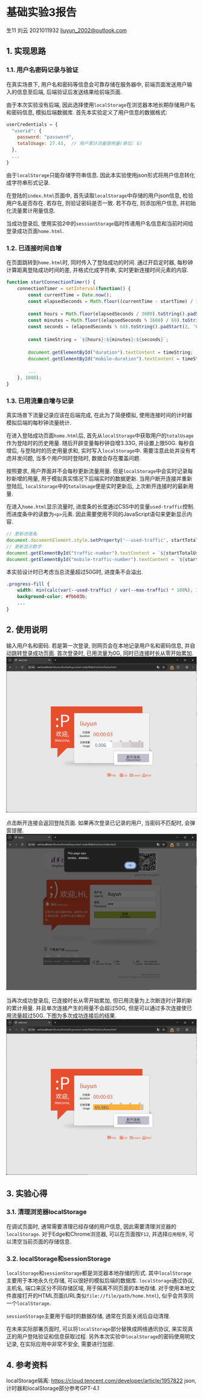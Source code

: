 # 基础实验3报告
生11 刘云 2021011932 liuyun_2002@outlook.com

## 1. 实现思路

### 1.1. 用户名密码记录与验证
在真实场景下, 用户名和密码等信息会可靠存储在服务器中, 前端页面发送用户输入的信息至后端, 后端验证后发送结果给前端页面.

由于本次实验没有后端, 因此选择使用`localStorage`在浏览器本地长期存储用户名和密码信息, 模拟后端数据库. 首先本实验定义了用户信息的数据格式:

```javascript
userCredentials = {
  "userid": {
    password: "password",
    totalUsage: 27.43,  // 用户累计流量使用量(单位: G)
  },
  ...
}
```

由于`localStorage`只能存储字符串信息. 因此本实验使用json形式将用户信息转化成字符串形式记录.

在登陆的`index.html`页面中, 首先读取`localStorage`中存储的用户json信息, 检验用户名是否存在. 若存在, 则验证密码是否一致. 若不存在, 则添加用户信息, 并初始化流量累计用量信息.

当成功登录后, 使用实验2中的`sessionStorage`临时传递用户名信息和当前时间给登录成功页面`home.html`.

### 1.2. 已连接时间自增

在页面跳转到`home.html`时, 同时传入了登陆成功的时间. 通过开启定时器, 每秒钟计算距离登陆成功时间的差, 并格式化成字符串, 实时更新连接时间元素的内容.

```javascript
function startConnectionTimer() {
    connectionTimer = setInterval(function() {
        const currentTime = Date.now();
        const elapsedSeconds = Math.floor((currentTime - startTime) / 1000);
        
        const hours = Math.floor(elapsedSeconds / 3600).toString().padStart(2, '0');
        const minutes = Math.floor((elapsedSeconds % 3600) / 60).toString().padStart(2, '0');
        const seconds = (elapsedSeconds % 60).toString().padStart(2, '0');
        
        const timeString = `${hours}:${minutes}:${seconds}`;
        
        document.getElementById("duration").textContent = timeString;
        document.getElementById("mobile-duration").textContent = timeString;

        ...
    }, 1000);
}
```

### 1.3. 已用流量自增与记录

真实场景下流量记录应该在后端完成, 在此为了简便模拟, 使用连接时间的计时器模拟后端的每秒钟流量统计.

在进入登陆成功页面`home.html`后, 首先从`localStorage`中获取用户的`totalUsage`作为登陆时的历史用量. 随后开辟变量每秒钟自增3.33G, 并设置上限50G. 每秒自增后, 与登陆时的历史用量求和, 实时写入`localStorage`中. 需要注意此处并没有考虑并发问题, 当多个用户同时登陆时, 数据会存在覆盖问题.

按照要求, 用户界面并不会每秒更新流量用量. 但是`localStorage`中会实时记录每秒新增的用量, 用于模拟真实情况下后端实时的数据更新. 当用户断开连接并重新登陆后, `localStorage`中的`totalUsage`便是实时更新后, 上次断开连接时的最新用量.

在进入`home.html`显示流量时, 进度条的长度通过CSS中的变量`used-traffic`控制. 而进度条中的读数为`<p>`元素. 因此需要使用不同的JavaScript语句来更新显示内容.

```javascript
// 更新进度条
document.documentElement.style.setProperty('--used-traffic', startTotalUsage.toFixed(2));
// 更新显示数字
document.getElementById("traffic-number").textContent = `${startTotalUsage.toFixed(2)}G`;
document.getElementById("mobile-traffic-number").textContent = `${startTotalUsage.toFixed(2)} G`;
```

本实验设计时已考虑当总流量超过50G时, 进度条不会溢出.

```css
.progress-fill {
    width: min(calc(var(--used-traffic) / var(--max-traffic) * 100%), 100%);
    background-color: #fbb03b;
    ...
}
```

## 2. 使用说明

输入用户名和密码. 若是第一次登录, 则网页会在本地记录用户名和密码信息, 并自动跳转登录成功页面. 首次登录时, 已用流量为0G, 同时已连接时长从零开始累加.
![首次登陆](./fig/first_login.png)

点击断开连接会返回登陆页面. 如果再次登录已记录的用户, 当密码不匹配时, 会弹窗提醒.
![密码错误](./fig/password_error.png)

当再次成功登录后, 已连接时长从零开始累加, 但已用流量为上次断连时计算的新的累计用量. 并且单次连接产生的用量不会超过50G, 但是可以通过多次连接使已用流量超过50G. 下图为多次成功连接后的结果.
![多次连接](./fig/multi_login.png)


## 3. 实验心得

### 3.1. 清理浏览器localStorage
在调试页面时, 通常需要清理已经存储的用户信息, 因此需要清理浏览器的`localStorage`. 对于Edge和Chrome浏览器, 可以在页面按`F12`, 并选择`应用程序`, 可以清空当前页面的存储信息.

### 3.2. localStorage和sessionStorage
`localStorage`和`sessionStorage`都是浏览器本地存储的形式. 其中`localStorage`主要用于本地永久化存储, 可以很好的模拟后端的数据库. `localStorage`通过协议, 主机名, 端口来区分不同存储区域, 用于隔离不同页面的本地存储. 对于使用本地文件直接打开的HTML页面(URL类似`file://file/path/home.html`), 似乎会共享同一个`localStorage`.

`sessionStorage`主要用于临时的数据存储, 通常在页面关闭后自动清理.

在未来实际部署页面时, 可以将`localStorage`部分替换成网络通讯协议, 来实现真正的用户登陆验证和信息获取过程. 另外本次实验中`localStorage`的密码使用明文记录, 在实际应用中非常不安全, 需要进行加密.

## 4. 参考资料
localStorage隔离: https://cloud.tencent.com/developer/article/1957822
json, 计时器和localStorage部分参考GPT-4.1
